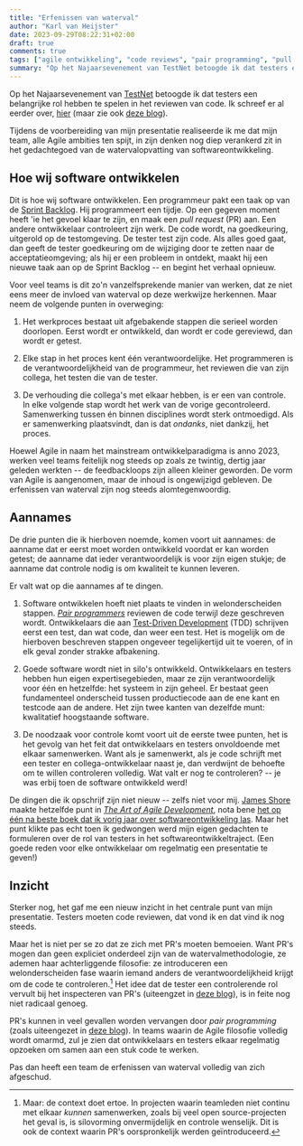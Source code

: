 ```yaml
---
title: "Erfenissen van waterval"
author: "Karl van Heijster"
date: 2023-09-29T08:22:31+02:00
draft: true
comments: true
tags: ["agile ontwikkeling", "code reviews", "pair programming", "pull requests", "samenwerking", "test-driven development", "testen", "waterval"]
summary: "Op het Najaarsevenement van TestNet betoogde ik dat testers een belangrijke rol hebben te spelen in het reviewen van code. Tijdens de voorbereiding van mijn presentatie realiseerde ik me dat mijn team, alle Agile ambities ten spijt, in zijn denken nog diep verankerd zit in het gedachtegoed van de watervalopvatting van softwareontwikkeling."
---
```


Op het Najaarsevenement van [TestNet](https://www.testnet.org/) betoogde ik dat testers een belangrijke rol hebben te spelen in het reviewen van code. Ik schreef er al eerder over, [hier](/blog/23/07/de-tester-als-code-reviewer/ "'De tester als code reviewer'") (maar zie ook [deze blog](/blog/23/09/drie-vragen-die-elk-pull-request-moet-beantwoorden/ "'Drie vragen die elk pull request moet beantwoorden'")). 


Tijdens de voorbereiding van mijn presentatie realiseerde ik me dat mijn team, alle Agile ambities ten spijt, in zijn denken nog diep verankerd zit in het gedachtegoed van de watervalopvatting van softwareontwikkeling.


## Hoe wij software ontwikkelen


Dit is hoe wij software ontwikkelen. Een programmeur pakt een taak op van de [Sprint Backlog](https://www.scrum.org/resources/what-is-a-sprint-backlog "'What is a Sprint Backlog?', scrum.org"). Hij programmeert een tijdje. Op een gegeven moment heeft 'ie het gevoel klaar te zijn, en maak een *pull request* (PR) aan. Een andere ontwikkelaar controleert zijn werk. De code wordt, na goedkeuring, uitgerold op de testomgeving. De tester test zijn code. Als alles goed gaat, dan geeft de tester goedkeuring om de wijziging door te zetten naar de acceptatieomgeving; als hij er een probleem in ontdekt, maakt hij een nieuwe taak aan op de Sprint Backlog -- en begint het verhaal opnieuw.


Voor veel teams is dit zo'n vanzelfsprekende manier van werken, dat ze niet eens meer de invloed van waterval op deze werkwijze herkennen. Maar neem de volgende punten in overweging:


1. Het werkproces bestaat uit afgebakende stappen die serieel worden doorlopen. Eerst wordt er ontwikkeld, dan wordt er code gereviewd, dan wordt er getest.

2. Elke stap in het proces kent één verantwoordelijke. Het programmeren is de verantwoordelijkheid van de programmeur, het reviewen die van zijn collega, het testen die van de tester.

3. De verhouding die collega's met elkaar hebben, is er een van controle. In elke volgende stap wordt het werk van de vorige gecontroleerd. Samenwerking tussen én binnen disciplines wordt sterk ontmoedigd. Als er samenwerking plaatsvindt, dan is dat *ondanks*, niet dankzij, het proces.


Hoewel Agile in naam het mainstream ontwikkelparadigma is anno 2023, werken veel teams feitelijk nog steeds op zoals ze twintig, dertig jaar geleden werkten -- de feedbackloops zijn alleen kleiner geworden. De vorm van Agile is aangenomen, maar de inhoud is ongewijzigd gebleven. De erfenissen van waterval zijn nog steeds alomtegenwoordig.


## Aannames


De drie punten die ik hierboven noemde, komen voort uit aannames: de aanname dat er eerst moet worden ontwikkeld voordat er kan worden getest; de aanname dat ieder verantwoordelijk is voor zijn eigen stukje; de aanname dat controle nodig is om kwaliteit te kunnen leveren.


Er valt wat op die aannames af te dingen.


1. Software ontwikkelen hoeft niet plaats te vinden in welonderscheiden stappen. [*Pair programmers*](/tags/pair-programming/ "Blogs met de tag 'pair programming'") reviewen de code terwijl deze geschreven wordt. Ontwikkelaars die aan [Test-Driven Development](/tags/test-driven-development/ "Blogs met de tag 'test-driven development'") (TDD) schrijven eerst een test, dan wat code, dan weer een test. Het is mogelijk om de hierboven beschreven stappen ongeveer tegelijkertijd uit te voeren, of in elk geval zonder strakke afbakening.

2. Goede software wordt niet in silo's ontwikkeld. Ontwikkelaars en testers hebben hun eigen expertisegebieden, maar ze zijn verantwoordelijk voor één en hetzelfde: het systeem in zijn geheel. Er bestaat geen fundamenteel onderscheid tussen productiecode aan de ene kant en testcode aan de andere. Het zijn twee kanten van dezelfde munt: kwalitatief hoogstaande software.

3. De noodzaak voor controle komt voort uit de eerste twee punten, het is het gevolg van het feit dat ontwikkelaars en testers onvoldoende met elkaar samenwerken. Want als je samenwerkt, als je code schrijft met een tester en collega-ontwikkelaar naast je, dan verdwijnt de behoefte om te willen controleren volledig. Wat valt er nog te controleren? -- je was erbij toen de software ontwikkeld werd!


De dingen die ik opschrijf zijn niet nieuw -- zelfs niet voor mij. [James Shore](https://www.jamesshore.com/) maakte hetzelfde punt in [*The Art of Agile Development*](https://www.oreilly.com/library/view/the-art-of/9780596527679/), nota bene [het op één na beste boek dat ik vorig jaar over softwareontwikkeling las](/blog/22/12/de-beste-boeken-over-software-ontwikkeling-die-ik-in-2022-las/ "'De beste boeken over software ontwikkeling die ik in 2022 las'"). Maar het punt klikte pas echt toen ik gedwongen werd mijn eigen gedachten te formuleren over de rol van testers in het softwareontwikkeltraject. (Een goede reden voor elke ontwikkelaar om regelmatig een presentatie te geven!)


## Inzicht


Sterker nog, het gaf me een nieuw inzicht in het centrale punt van mijn presentatie. Testers moeten code reviewen, dat vond ik en dat vind ik nog steeds. 


Maar het is niet per se zo dat ze zich met PR's moeten bemoeien. Want PR's mogen dan geen expliciet onderdeel zijn van de watervalmethodologie, ze ademen haar achterliggende filosofie: ze introduceren een welonderscheiden fase waarin iemand anders de verantwoordelijkheid krijgt om de code te controleren.[^1] Het idee dat de tester een controlerende rol vervult bij het inspecteren van PR's (uiteengzet in [deze blog](/blog/23/07/de-tester-als-code-reviewer/ "'De tester als code reviewer'")), is in feite nog niet radicaal genoeg.


PR's kunnen in veel gevallen worden vervangen door *pair programming* (zoals uiteengezet in [deze blog](/blog/23/01/wel-code-reviews-geen-pull-requests/ "'Wel code reviews, geen pull requests'")). In teams waarin de Agile filosofie volledig wordt omarmd, zul je zien dat ontwikkelaars en testers elkaar regelmatig opzoeken om samen aan een stuk code te werken.


Pas dan heeft een team de erfenissen van waterval volledig van zich afgeschud.


[^1]: Maar: de context doet ertoe. In projecten waarin teamleden niet continu met elkaar *kunnen* samenwerken, zoals bij veel open source-projecten het geval is, is silovorming onvermijdelijk en controle wenselijk. Dit is ook de context waarin PR's oorspronkelijk werden geïntroduceerd. 

